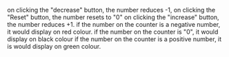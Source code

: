 on clicking the "decrease" button, the number reduces -1, 
on clicking the "Reset" button, the number resets to "0"
on clicking the "increase" button, the number reduces +1. 
if the number on the counter is a negative number, it would display on red colour.
if the number on the counter is "0", it  would display on black colour
if the number on the counter is a positive number, it is would display on green colour.